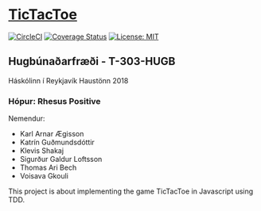 # [TicTacToe](https://tictactoe-heroku23.herokuapp.com/) 
[![CircleCI](https://circleci.com/gh/RhesPosse/TicTacToe.svg?style=svg)](https://circleci.com/gh/RhesPosse/TicTacToe) 
[![Coverage Status](https://coveralls.io/repos/github/RhesPosse/TicTacToe/badge.svg?branch=master)](https://coveralls.io/github/RhesPosse/TicTacToe?branch=master) 
[![License: MIT](https://img.shields.io/badge/License-MIT-yellow.svg)](https://opensource.org/licenses/MIT)

## Hugbúnaðarfræði - T-303-HUGB
Háskólinn í Reykjavík
Haustönn 2018

### Hópur: Rhesus Positive

Nemendur:
* Karl Arnar Ægisson
* Katrín Guðmundsdóttir
* Klevis Shakaj
* Sigurður Galdur Loftsson
* Thomas Ari Bech
* Voisava Gkouli

This project is about implementing the game TicTacToe in Javascript using TDD.
